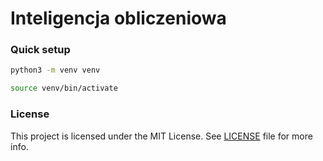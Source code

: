 # Inteligencja obliczeniowa

### Quick setup

```sh
python3 -m venv venv
```

```sh
source venv/bin/activate
```

### License

This project is licensed under the MIT License. See [LICENSE](https://github.com/wedkarz02/io-lab/blob/main/LICENSE) file for more info.

